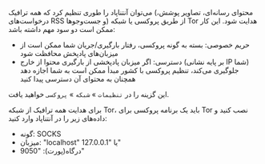 می‌توان آنتناپاد را طوری تنظیم کرد که همه ترافیک (محتوای رسانه‌ای، تصاویر پوشش، درخواست‌های RSS و جست‌وجوها) از طریق پروکسی یا شبکه Tor هدایت شود. این کار ممکن است دو سود مهم داشته باشد:

- حریم خصوصی: بسته به گونه پروکسی، رفتار بارگیری/جریان شما ممکن است از میزبان‌های پادپخش محافظت شود
- دسترسی: اگر میزبان پادپخشی از بارگیری محتوا از خارج (بر پایه نشانی IP شما) جلوگیری می‌کند، تنظیم پروکسی با کشور مبدأ ممکن است به شما اجازه دهد همچنان به محتوای آن دسترسی پیدا کنید

این گزینه را در `تنظیمات` » `شبکه` » `پروکسی` خواهید یافت.

برای هدایت همه ترافیک از شبکه Tor، باید یک برنامه پروکسی برای Tor نصب کنید و داده‌های زیر را در آنتناپاد وارد کنید:

- گونه: SOCKS
- میزبان: "localhost" یا "127.0.0.1"
- درگاه(پورت): "9050"

